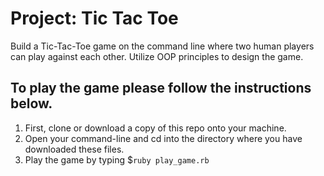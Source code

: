 # Project: Tic Tac Toe

Build a Tic-Tac-Toe game on the command line where two human players can play against each other. Utilize OOP principles to design the game. 

## To play the game please follow the instructions below. 
1. First, clone or download a copy of this repo onto your machine. 
2. Open your command-line and cd into the directory where you have downloaded these files.
3. Play the game by typing $`ruby play_game.rb` 